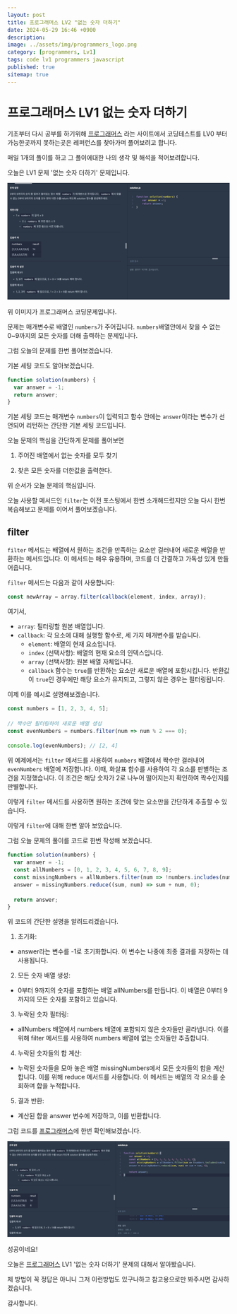 ```yaml
---
layout: post
title: 프로그래머스 LV2 "없는 숫자 더하기"
date: 2024-05-29 16:46 +0900
description: 
image: ../assets/img/programmers_logo.png
category: [programmers, Lv1]
tags: code lv1 programmers javascript
published: true
sitemap: true
---
```


# 프로그래머스 LV1 없는 숫자 더하기

  기초부터 다시 공부를 하기위해 [프로그래머스](https://programmers.co.kr/) 라는 사이트에서
  코딩테스트를 LV0 부터 가능한곳까지 못하는곳은 레퍼런스를 찾아가며 풀어보려고 합니다.

  매일 1개의 풀이를 하고 그 풀이에대한 나의 생각 및 해석을 적어보려합니다.

  오늘은 LV1 문제 '없는 숫자 더하기' 문제입니다.

  ![프로그래머스 이미지](/assets/img/post57_01.png)

  위 이미지가 프로그래머스 코딩문제입니다.
  
  문제는 매개변수로 배열인 `numbers`가 주어집니다. `numbers`배열안에서 찾을 수 없는 0~9까지의 모든 숫자를 더해 출력하는 문제입니다.

  그럼 오늘의 문제를 한번 풀어보겠습니다.

  기본 세팅 코드도 알아보겠습니다.

```javascript
function solution(numbers) {
  var answer = -1;
  return answer;
}
```

기본 세팅 코드는 매개변수 `numbers`이 입력되고 함수 안에는 `answer`이라는 변수가 선언되어 리턴하는 간단한 기본 세팅 코드입니다.

오늘 문제의 핵심을 간단하게 문제를 풀어보면

1. 주어진 배열에서 없는 숫자를 모두 찾기

2. 찾은 모든 숫자를 더한값을 출력한다.

위 순서가 오늘 문제의 핵심입니다.

오늘 사용할 메서드인 `filter`는 이전 포스팅에서 한번 소개해드렸지만 오늘 다시 한번 복습해보고 문제를 이어서 풀어보겠습니다.


## filter

`filter` 메서드는 배열에서 원하는 조건을 만족하는 요소만 걸러내어 새로운 배열을 반환하는 메서드입니다. 이 메서드는 매우 유용하며, 코드를 더 간결하고 가독성 있게 만들어줍니다.

`filter` 메서드는 다음과 같이 사용합니다:

```javascript
const newArray = array.filter(callback(element, index, array));
```

여기서,

+ `array`: 필터링할 원본 배열입니다.
+ `callback`: 각 요소에 대해 실행할 함수로, 세 가지 매개변수를 받습니다.
  + `element`: 배열의 현재 요소입니다.
  + `index` (선택사항): 배열의 현재 요소의 인덱스입니다.
  + `array` (선택사항): 원본 배열 자체입니다.
  + `callback` 함수는 `true`를 반환하는 요소만 새로운 배열에 포함시킵니다. 반환값이 `true`인 경우에만 해당 요소가 유지되고, 그렇지 않은 경우는 필터링됩니다.

이제 이를 예시로 설명해보겠습니다.

```javascript
const numbers = [1, 2, 3, 4, 5];

// 짝수만 필터링하여 새로운 배열 생성
const evenNumbers = numbers.filter(num => num % 2 === 0);

console.log(evenNumbers); // [2, 4]
```

위 예제에서는 `filter` 메서드를 사용하여 `numbers` 배열에서 짝수만 걸러내어 `evenNumbers` 배열에 저장합니다. 이때, 화살표 함수를 사용하여 각 요소를 판별하는 조건을 지정했습니다. 이 조건은 해당 숫자가 2로 나누어 떨어지는지 확인하여 짝수인지를 판별합니다.

이렇게 `filter` 메서드를 사용하면 원하는 조건에 맞는 요소만을 간단하게 추출할 수 있습니다.

이렇게 `filter`에 대해 한번 알아 보았습니다.

그럼 오늘 문제의 풀이를 코드로 한번 작성해 보겠습니다.

```javascript
function solution(numbers) {
  var answer = -1;
  const allNumbers = [0, 1, 2, 3, 4, 5, 6, 7, 8, 9];
  const missingNumbers = allNumbers.filter(num => !numbers.includes(num));
  answer = missingNumbers.reduce((sum, num) => sum + num, 0);
  
  return answer;
}
```
위 코드의 간단한 설명을 알려드리겠습니다.

1. 초기화:
- answer라는 변수를 -1로 초기화합니다. 이 변수는 나중에 최종 결과를 저장하는 데 사용됩니다.

2. 모든 숫자 배열 생성:
- 0부터 9까지의 숫자를 포함하는 배열 allNumbers를 만듭니다. 이 배열은 0부터 9까지의 모든 숫자를 포함하고 있습니다.

3. 누락된 숫자 필터링:
- allNumbers 배열에서 numbers 배열에 포함되지 않은 숫자들만 골라냅니다. 이를 위해 filter 메서드를 사용하여 numbers 배열에 없는 숫자들만 추출합니다.

4. 누락된 숫자들의 합 계산:
- 누락된 숫자들을 모아 놓은 배열 missingNumbers에서 모든 숫자들의 합을 계산합니다. 이를 위해 reduce 메서드를 사용합니다. 이 메서드는 배열의 각 요소를 순회하며 합을 누적합니다.

5. 결과 반환:
- 계산된 합을 answer 변수에 저장하고, 이를 반환합니다.

그럼 코드를 [프로그래머스](https://programmers.co.kr/)에 한번 확인해보겠습니다.


![프로그래머스 이미지](/assets/img/post57_02.png)

성공이네요!

오늘은 [프로그래머스](https://programmers.co.kr/) LV1 '없는 숫자 더하기' 문제의 대해서 알아봤습니다.

제 방법이 꼭 정답은 아니니 그저 이런방법도 있구나하고 참고용으로만 봐주시면 감사하겠습니다.

감사합니다.